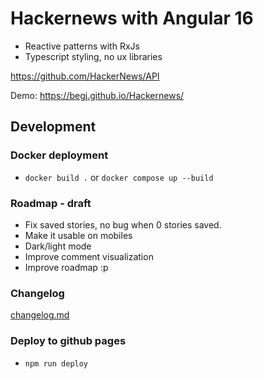 # Hackernews with Angular 16

- Reactive patterns with RxJs
- Typescript styling, no ux libraries

<https://github.com/HackerNews/API>

Demo: <https://begj.github.io/Hackernews/>

## Development

### Docker deployment

- `docker build .` or `docker compose up --build`

### Roadmap - draft

- Fix saved stories, no bug when 0 stories saved.
- Make it usable on mobiles
- Dark/light mode
- Improve comment visualization
- Improve roadmap :p

### Changelog

[changelog.md](./changelog.md)

### Deploy to github pages

- `npm run deploy`
